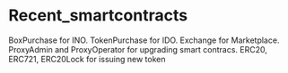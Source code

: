 # Recent_smartcontracts
BoxPurchase for INO.
TokenPurchase for IDO.
Exchange for Marketplace.
ProxyAdmin and ProxyOperator for upgrading smart contracs.
ERC20, ERC721, ERC20Lock for issuing new token
